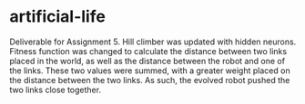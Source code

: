 # artificial-life

Deliverable for Assignment 5. Hill climber was updated with hidden neurons. Fitness function was changed to calculate the distance between two links placed in the world, as well as the distance between the robot and one of the links. These two values were summed, with a greater weight placed on the distance between the two links. As such, the evolved robot pushed the two links close together.
